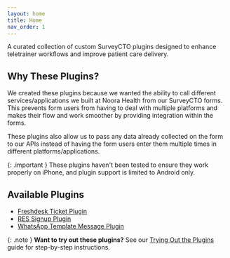 ```yaml
---
layout: home
title: Home
nav_order: 1
---
```


A curated collection of custom SurveyCTO plugins designed to enhance teletrainer workflows and improve patient care delivery.

## Why These Plugins?

We created these plugins because we wanted the ability to call different services/applications we built at Noora Health from our SurveyCTO forms. This prevents form users from having to deal with multiple platforms and makes their flow and work smoother by providing integration within the forms.

These plugins also allow us to pass any data already collected on the form to our APIs instead of having the form users enter them multiple times in different platforms/applications.

{: .important }
These plugins haven't been tested to ensure they work properly on iPhone, and plugin support is limited to Android only.

## Available Plugins

- [Freshdesk Ticket Plugin](fd-ticket-plugin/README.md)
- [RES Signup Plugin](res-signup-plugin/README.md)
- [WhatsApp Template Message Plugin](wa-message-plugin/README.md)

{: .note }
**Want to try out these plugins?** See our [Trying Out the Plugins](trying-out-plugins.md) guide for step-by-step instructions.
